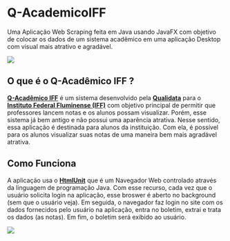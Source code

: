 # Q-AcademicoIFF

Uma Aplicação Web Scraping feita em Java usando JavaFX com objetivo de colocar os dados de um sistema acadêmico em uma aplicação Desktop com visual mais atrativo e agradável.

![](https://i.imgur.com/diHjumb.png)

## O que é o Q-Acadêmico IFF ?

[**Q-Acadêmico IFF**](https://academico.iff.edu.br/qacademico/index.asp?t=1001) é um sistema desenvolvido pela [**Qualidata**](http://www2.qualidata.com.br/) para o [**Instituto Federal Fluminense (IFF)**](http://portal1.iff.edu.br/) com objetivo principal de permitir que professores lancem notas e os alunos possam visualizar. Porém, esse sistema já bem antigo e não possui uma aparência atrativa. Nesse sentido, essa aplicação é destinada para alunos da instituição. Com ela, é possível para os alunos visualizar suas notas de uma maneira bem mais agradável atrativa.

## Como Funciona

A aplicação usa o [**HtmlUnit**](https://www.seleniumhq.org/projects/webdriver/) que é um Navegador Web controlado através da linguagem de programação Java. Com esse recurso, cada vez que o usuário solicita login na aplicação, esse broswer é aberto no background (sem que o usuário veja). Em seguida, o navegador faz login no site com os dados fornecidos pelo usuário na aplicação, entra no boletim, extrai e trata os dados (as notas). Em fim, o boletim será exibido ao usuário.

![](https://i.imgur.com/HWgXRgn.png)

